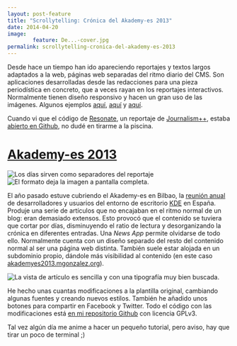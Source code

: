 ```yaml
---
layout: post-feature
title: "Scrollytelling: Crónica del Akademy-es 2013"
date: 2014-04-20
image: 
        feature: De...-cover.jpg
permalink: scrollytelling-cronica-del-akademy-es-2013
---
```

Desde hace un tiempo han ido apareciendo reportajes y textos largos adaptados a la web, páginas web separadas del ritmo diario del CMS. Son aplicaciones desarrolladas desde las redacciones para una pieza periodística en concreto, que a veces rayan en los reportajes interactivos. Normalmente tienen diseño responsivo y hacen un gran uso de las imágenes. Algunos ejemplos <a href="http://3anys.ara.cat/">aquí</a>, <a href="http://www.theguardian.com/world/interactive/2013/nov/01/snowden-nsa-files-surveillance-revelations-decoded">aquí</a> y <a href="http://elpais.com/especiales/2013/desahucios/">aquí</a>.

<p>Cuando vi que el código de <a href="http://resonate2014.jplusplus.org/">Resonate</a>, un reportaje de <a href="http://jplusplus.org/">Journalism++</a>, estaba <a href="https://github.com/jplusplus/resonate2014">abierto en Github</a>, no dudé en tirarme a la piscina. </p>

<h1 id="akademyes2013httpakademyes2013mgonzalezorg"><a href="http://akademyes2013.martingonzalez.net">Akademy-es 2013</a></h1>

<p><img src="https://dl.dropboxusercontent.com/u/55065502/newsapp-akademyes2013-3.png" alt="Los días sirven como separadores del reportaje" />
<img src="https://dl.dropboxusercontent.com/u/55065502/newsapp-akademyes2013-4.png" alt="El formato deja la imagen a pantalla completa." /></p>

<p>El año pasado estuve cubriendo el Akademy-es en Bilbao, la <a href="http://kde-espana.org">reunión anual</a> de desarrolladores y usuarios del entorno de escritorio <a href="http://kde.org">KDE</a> en España. Produje una serie de artículos que no encajaban en el ritmo normal de un blog: eran demasiado extensos. Esto provocó que el contenido se tuviera que cortar por días, disminuyendo el ratio de lectura y desorganizando la crónica en diferentes entradas. Una <em>News App</em> permite olvidarse de todo ello. Normalmente cuenta con un diseño separado del resto del contenido normal al ser una página web distinta. También suele estar alojada en un subdominio propio, dándole más visibilidad al contenido (en este caso <a href="http://akademyes2013.mgonzalez.org">akademyes2013.mgonzalez.org</a>).</p>

<p><img src="https://dl.dropboxusercontent.com/u/55065502/newsapp-akademyes2013-5.png" alt="La vista de artículo es sencilla y con una tipografía muy bien buscada." /></p>

<p>He hecho unas cuantas modificaciones a la plantilla original, cambiando algunas fuentes y creando nuevos estilos. También he añadido unos botones para compartir en Facebook y Twitter. Todo el código con las modificaciones está <a href="https://github.com/mgonzalezgmz/akademyes2013">en mi repositorio Github</a> con licencia GPLv3.</p>

<p>Tal vez algún día me anime a hacer un pequeño tutorial, pero aviso, hay que tirar un poco de terminal ;)</p>